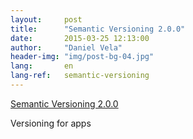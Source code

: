 ```yaml
---
layout:     post
title:      "Semantic Versioning 2.0.0"
date:       2015-03-25 12:13:00
author:     "Daniel Vela"
header-img: "img/post-bg-04.jpg"
lang:       en
lang-ref:   semantic-versioning
---
```


[Semantic Versioning 2.0.0](http://semver.org)

Versioning for apps